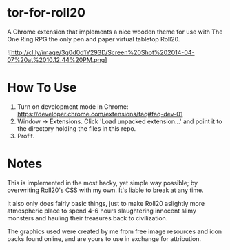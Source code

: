 tor-for-roll20
==============

A Chrome extension that implements a nice wooden theme for use with
The One Ring RPG the only pen and paper virtual tabletop Roll20.

![http://cl.ly/image/3g0d0d1Y293D/Screen%20Shot%202014-04-07%20at%2010.12.44%20PM.png]

# How To Use

1. Turn on development mode in Chrome: https://developer.chrome.com/extensions/faq#faq-dev-01
2. Window -> Extensions. Click 'Load unpacked extension...' and point
   it to the directory holding the files in this repo.
3. Profit.


# Notes

This is implemented in the most hacky, yet simple way possible; by
overwriting Roll20's CSS with my own. It's liable to break at any time.

It also only does fairly basic things, just to make Roll20 aslightly
more atmospheric place to spend 4-6 hours slaughtering innocent slimy
monsters and hauling their treasures back to civilization.

The graphics used were created by me from free image resources and icon
packs found online, and are yours to use in exchange for attribution.

